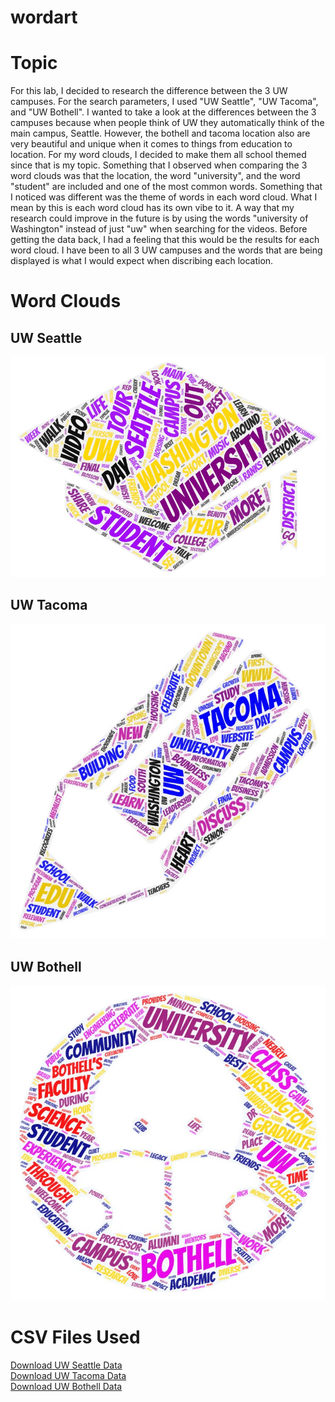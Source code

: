# wordart

# Topic
For this lab, I decided to research the difference between the 3 UW campuses. For the search parameters, I used "UW Seattle", "UW Tacoma", and "UW Bothell". I wanted to take a look at the differences between the 3 campuses because when people think of UW they automatically think of the main campus, Seattle. However, the bothell and tacoma location also are very beautiful and unique when it comes to things from education to location. For my word clouds, I decided to make them all school themed since that is my topic. Something that I observed when comparing the 3 word clouds was that the location, the word "university", and the word "student" are included and one of the most common words. Something that I noticed was different was the theme of words in each word cloud. What I mean by this is each word cloud has its own vibe to it. A way that my research could improve in the future is by using the words "university of Washington" instead of just "uw" when searching for the videos. Before getting the data back, I had a feeling that this would be the results for each word cloud. I have been to all 3 UW campuses and the words that are being displayed is what I would expect when discribing each location.

# Word Clouds

## UW Seattle
<img src="/img/UWSeattle.jpeg" alt="UW Seattle Word Cloud">

## UW Tacoma
<img src="/img/UWTacoma.jpeg" alt="UW Tacoma Word Cloud">

## UW Bothell
<img src="/img/UWBothell.jpeg" alt="UW Bothell WOrd Cloud">

# CSV Files Used
[Download UW Seattle Data](/assets/search-result-1.csv) <br>
[Download UW Tacoma Data](/assets/search-result-2.csv) <br>
[Download UW Bothell Data](/assets/search-result-3.csv)